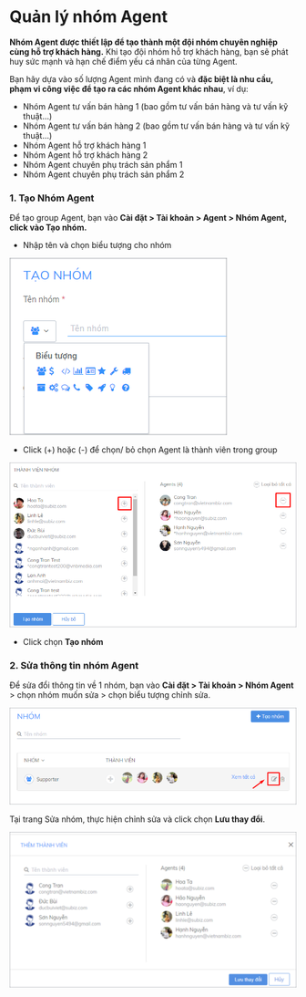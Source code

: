 # Quản lý nhóm Agent

**Nhóm Agent được thiết lập để tạo thành một đội nhóm chuyên nghiệp cùng hỗ trợ khách hàng.** Khi tạo đội nhóm hỗ trợ khách hàng, bạn sẽ phát huy sức mạnh và hạn chế điểm yếu cá nhân của từng Agent.

Bạn hãy dựa vào số lượng Agent mình đang có và **đặc biệt là nhu cầu, phạm vi công việc để tạo ra các nhóm Agent khác nhau**, ví dụ:

* Nhóm Agent tư vấn bán hàng 1 \(bao gồm tư vấn bán hàng và tư vấn kỹ thuật…\)
* Nhóm Agent tư vấn bán hàng 2 \(bao gồm tư vấn bán hàng và tư vấn kỹ thuật…\)
* Nhóm Agent hỗ trợ khách hàng 1
* Nhóm Agent hỗ trợ khách hàng 2
* Nhóm Agent chuyên phụ trách sản phẩm 1
* Nhóm Agent chuyên phụ trách sản phẩm 2

### **1. Tạo Nhóm Agent**

Để tạo group Agent, bạn vào **Cài đặt &gt; Tài khoản &gt; Agent &gt; Nhóm Agent, click vào Tạo nhóm.**

* Nhập tên và chọn biểu tượng cho nhóm

![Nh&#x1EAD;p t&#xEA;n nh&#xF3;m v&#xE0; ch&#x1ECD;n bi&#x1EC3;u t&#x1B0;&#x1EE3;ng nh&#xF3;m](../../../.gitbook/assets/tao-nhom-agent.png)

* Click \(+\) hoặc \(-\) để chọn/ bỏ chọn Agent là thành viên trong group

![Th&#xEA;m v&#xE0; lo&#x1EA1;i b&#x1ECF; th&#xE0;nh vi&#xEA;n trong nh&#xF3;m](../../../.gitbook/assets/them-thanh-vien-agent.png)

*  Click chọn **Tạo nhóm**

### **2. Sửa thông tin nhóm** Agent

Để sửa đổi thông tin về 1 nhóm, bạn vào **Cài đặt &gt; Tài khoản &gt; Nhóm Agent** &gt; chọn nhóm muốn sửa &gt; chọn biểu tượng chỉnh sửa.

![S&#x1EED;a th&#xF4;ng tin nh&#xF3;m Agent](../../../.gitbook/assets/edit-group.png)

Tại trang Sửa nhóm, thực hiện chỉnh sửa và click chọn **Lưu thay đổi**.

![Th&#xEA;m v&#xE0; lo&#x1EA1;i b&#x1ECF; th&#xE0;nh vi&#xEA;n trong nh&#xF3;m](../../../.gitbook/assets/assets2f-lcrbjdxgv2cwmzzedgk2f-ld5c18npnczhz8x2mpd2f-ld5cw41ur5vwcqf1snm2fsua-thong-tin-nhom-agent.png)

